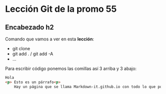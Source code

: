 # Lección Git de la promo 55

## Encabezado h2

Comando que vamos a ver en esta **lección**:

- git clone <url>
- git add . / git add -A
- ...

Para escribir código ponemos las comillas así 3 arriba y 3 abajo:
```html
Hola
<p> Esto es un párrafo<p>
    Hay un página que se llama Markdown-it.github.io con todo lo que podemos hacer (negritas, listas, poner codigo, tablas, imagenes...)
``` 